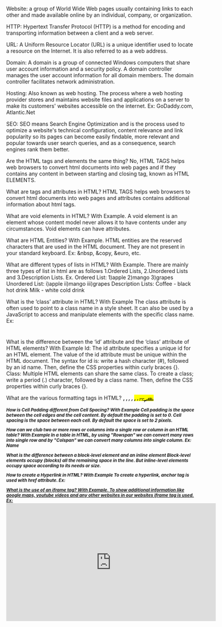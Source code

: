 Website: a group of World Wide Web pages usually containing links to each other and made available online by an individual, company, or organization.

HTTP: Hypertext Transfer Protocol (HTTP) is a method for encoding and transporting information between a client and a web server.

URL: A Uniform Resource Locator (URL) is a unique identifier used to locate a resource on the Internet. It is also referred to as a web address.

Domain: A domain is a group of connected Windows computers that share user account information and a security policy. A domain controller manages the user account information for all domain members. The domain controller facilitates network administration.

Hosting: Also known as web hosting. The process where a web hosting provider stores and maintains website files and applications on a server to make its customers' websites accessible on the internet. Ex: GoDaddy.com, Atlantic.Net

SEO: SEO means Search Engine Optimization and is the process used to optimize a website's technical configuration, content relevance and link popularity so its pages can become easily findable, more relevant and popular towards user search queries, and as a consequence, search engines rank them better.


Are the HTML tags and elements the same thing?
No, HTML TAGS helps web browsers to convert html documents into web pages and if they contains any content in between starting and closing tag, known as HTML ELEMENTS.

What are tags and attributes in HTML?
HTML TAGS helps web browsers to convert html documents into web pages and attributes contains additional information about html tags.

What are void elements in HTML? With Example.
A void element is an element whose content model never allows it to have contents under any circumstances. Void elements can have attributes.

What are HTML Entities? With Example.
HTML entities are the reserved characters that are used in the HTML document. They are not present in your standard keyboard. Ex: &nbsp, &copy, &euro, etc.

What are different types of lists in HTML? With Example.
There are mainly three types of list in html are as follows 1.Ordered Lists, 2.Unordered Lists and 3.Description Lists. 
Ex. Ordered List: 1)apple 2)mango 3)grapes
    Unordered List: i)apple ii)mango iii)grapes
    Description Lists: Coffee
                          - black hot drink
                       Milk
                          - white cold drink

What is the ‘class’ attribute in HTML? With Example
The class attribute is often used to point to a class name in a style sheet. It can also be used by a JavaScript to access and manipulate elements with the specific class name. Ex:<h1 class="heading"></h1>

What is the difference between the ‘id’ attribute and the ‘class’ attribute of HTML elements? With Example
Id:
  The id attribute specifies a unique id for an HTML element. The value of the id attribute must be unique within the HTML document. The syntax for id is: write a hash character (#), followed by an id name. Then, define the CSS properties within curly braces {}.
Class:
  Multiple HTML elements can share the same class. To create a class; write a period (.) character, followed by a class name. Then, define the CSS properties within curly braces {}.

What are the various formatting tags in HTML?
<b>, <strong>, <i>, <em>, <mark>, <small>, <del>, <ins>, <sub>, <sup>, etc.

How is Cell Padding different from Cell Spacing? With Example
Cell padding is the space between the cell edges and the cell content. By default the padding is set to 0.
Cell spacing is the space between each cell. By default the space is set to 2 pixels.

How can we club two or more rows or columns into a single row or column in an HTML table? With Example
In a table in HTML, by using "Rowspan" we can convert many rows into single row and by "Colspan" we can convert many columns into single column.
Ex: <tr><td rowspan="2" colspan="2">Name

What is the difference between a block-level element and an inline element
Block-level elements occupy (blocks) all the remaining space in the line. But inline-level elements occupy space according to its needs or size. 

How to create a Hyperlink in HTML? With Example
To create a hyperlink, anchor tag is used with href attribute. Ex: <a href="www.google.com">

What is the use of an iframe tag? With Example.
To show additional information like google maps, youtube videos and any other websites in our websites iframe tag is used.
Ex: <iframe width="560" height="315" src="https://www.youtube.com/embed/LLv8iay__FI" title="YouTube video player" frameborder="0" allow="accelerometer; autoplay; clipboard-write; encrypted-media; gyroscope; picture-in-picture; web-share" allowfullscreen>

What is the use of a span tag? Explain with example?
The span tag is an inline container used to mark up a part of a text, or a part of a document.
<p>My mother has <span style="color:blue">blue eyes.

How to insert a picture into a background image of a web page? With Example.
With the help of Background-image attribute in css we can add background image to our web page.
<Body style="background-image: url('img_girl.jpg');">

How are active links different from normal links?
Active links are currently active links which are red and underline. Normal links are blue and underline which are yet to visited.

What are the different tags to separate sections of text?
<section>, <br>, <hr>, <blockquote>, etc. 

What is SVG?
The Scalable Vector Graphics (SVG) file format is a popular tool for displaying two-dimensional graphics, charts, and illustrations on websites. 

What is difference between HTML and XHTML?
XHTML was developed to make HTML more extensible and flexible to work with other data formats (such as XML). In addition, browsers ignore errors in HTML pages, and 
try to display the website even if it has some errors in the markup. So XHTML comes with a much stricter error handling.

What are logical and physical tags in HTML?
Logical tags : Logical tags are used to tell the browser that enclosed text is more important than other texts. 
Physical tags : Physical tags are used to tell the browser how to display the text enclosed in the physical tag.
